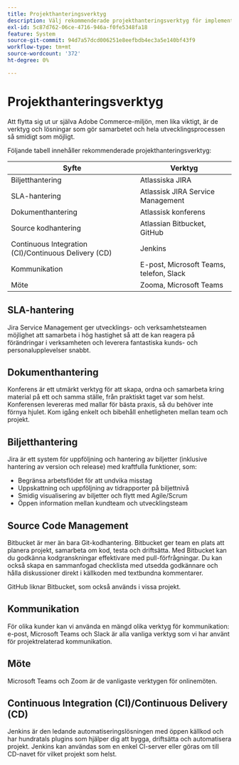 ```yaml
---
title: Projekthanteringsverktyg
description: Välj rekommenderade projekthanteringsverktyg för implementeringen av Adobe Commerce.
exl-id: 5c87d762-06ce-4716-946a-f0fe5348fa18
feature: System
source-git-commit: 94d7a57dcd006251e8eefbdb4ec3a5e140bf43f9
workflow-type: tm+mt
source-wordcount: '372'
ht-degree: 0%

---
```


# Projekthanteringsverktyg

Att flytta sig ut ur själva Adobe Commerce-miljön, men lika viktigt, är de verktyg och lösningar som gör samarbetet och hela utvecklingsprocessen så smidigt som möjligt.

Följande tabell innehåller rekommenderade projekthanteringsverktyg:

| Syfte | Verktyg |
|------------------------------------------------------|--------------------------------------|
| Biljetthantering | Atlassiska JIRA |
| SLA-hantering | Atlassisk JIRA Service Management |
| Dokumenthantering | Atlassisk konferens |
| Source kodhantering | Atlassian Bitbucket, GitHub |
| Continuous Integration (CI)/Continuous Delivery (CD) | Jenkins |
| Kommunikation | E-post, Microsoft Teams, telefon, Slack |
| Möte | Zooma, Microsoft Teams |

## SLA-hantering

Jira Service Management ger utvecklings- och verksamhetsteamen möjlighet att samarbeta i hög hastighet så att de kan reagera på förändringar i verksamheten och leverera fantastiska kunds- och personalupplevelser snabbt.

## Dokumenthantering

Konferens är ett utmärkt verktyg för att skapa, ordna och samarbeta kring material på ett och samma ställe, från praktiskt taget var som helst. Konferensen levereras med mallar för bästa praxis, så du behöver inte förnya hjulet. Kom igång enkelt och bibehåll enhetligheten mellan team och projekt.

## Biljetthantering

Jira är ett system för uppföljning och hantering av biljetter (inklusive hantering av version och release) med kraftfulla funktioner, som:

- Begränsa arbetsflödet för att undvika misstag
- Uppskattning och uppföljning av tidrapporter på biljettnivå
- Smidig visualisering av biljetter och flytt med Agile/Scrum
- Öppen information mellan kundteam och utvecklingsteam

## Source Code Management

Bitbucket är mer än bara Git-kodhantering. Bitbucket ger team en plats att planera projekt, samarbeta om kod, testa och driftsätta. Med Bitbucket kan du godkänna kodgranskningar effektivare med pull-förfrågningar. Du kan också skapa en sammanfogad checklista med utsedda godkännare och hålla diskussioner direkt i källkoden med textbundna kommentarer.

GitHub liknar Bitbucket, som också används i vissa projekt.

## Kommunikation

För olika kunder kan vi använda en mängd olika verktyg för kommunikation: e-post, Microsoft Teams och Slack är alla vanliga verktyg som vi har använt för projektrelaterad kommunikation.

## Möte

Microsoft Teams och Zoom är de vanligaste verktygen för onlinemöten.

## Continuous Integration (CI)/Continuous Delivery (CD)

Jenkins är den ledande automatiseringslösningen med öppen källkod och har hundratals plugins som hjälper dig att bygga, driftsätta och automatisera projekt. Jenkins kan användas som en enkel CI-server eller göras om till CD-navet för vilket projekt som helst.
